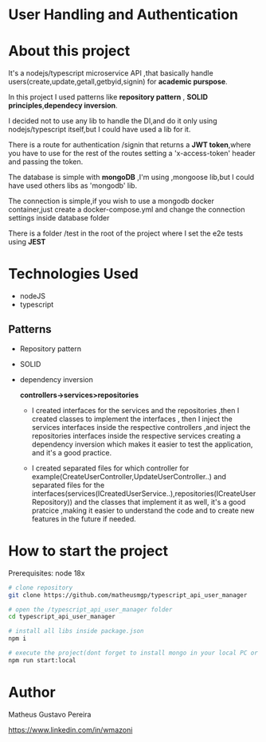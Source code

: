 # User Handling and Authentication

# About this project

It's a nodejs/typescript microservice API ,that basically handle users(create,update,getall,getbyid,signin) for **academic purspose**.

In this project I used patterns like **repository pattern** , **SOLID principles**,**dependecy inversion**.

I decided not to use any lib to handle the DI,and do it only using nodejs/typescript itself,but I could have used a lib for it.

There is a route for authentication /signin that returns a **JWT token**,where you have to use for the rest of the routes setting a 'x-access-token' header and passing the token.

The database is simple with **mongoDB** ,I'm using ,mongoose lib,but I could have used others libs as 'mongodb' lib.

The connection is simple,if you wish to use a mongodb docker container,just create a docker-compose.yml and change the connection settings inside database folder

There is a folder /test in the root of the project where I set the e2e tests using **JEST**

# Technologies Used

- nodeJS
- typescript

## Patterns

- Repository pattern
- SOLID
- dependency inversion

  **controllers->services>repositories**

  - I created interfaces for the services and the repositories ,then I created classes to implement the interfaces ,
    then I inject the services interfaces inside the respective controllers ,and inject the repositories interfaces inside the respective services creating a dependency inversion which makes it easier to test the application, and it's a good practice.

  - I created separated files for which controller for example(CreateUserController,UpdateUserController..) and separated files for the interfaces(services(ICreatedUserService..),repositories(ICreateUserRepository)) and the classes that implement it as well,
    it's a good pratcice ,making it easier to understand the code and to create new features in the future if needed.

# How to start the project

Prerequisites: node 18x

```bash
# clone repository
git clone https://github.com/matheusmgp/typescript_api_user_manager

# open the /typescript_api_user_manager folder
cd typescript_api_user_manager

# install all libs inside package.json
npm i

# execute the project(dont forget to install mongo in your local PC or use docker container)
npm run start:local
```

# Author

Matheus Gustavo Pereira

https://www.linkedin.com/in/wmazoni
